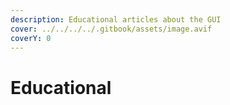 ```yaml
---
description: Educational articles about the GUI
cover: ../../../../.gitbook/assets/image.avif
coverY: 0
---
```


# Educational

